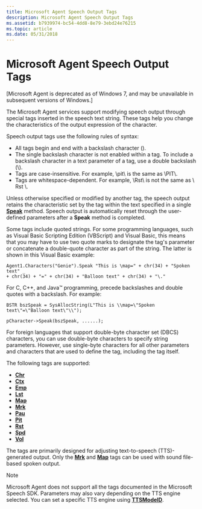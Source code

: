 ```yaml
---
title: Microsoft Agent Speech Output Tags
description: Microsoft Agent Speech Output Tags
ms.assetid: b7939974-bc54-4dd8-8e79-3ebd24e76215
ms.topic: article
ms.date: 05/31/2018
---
```


# Microsoft Agent Speech Output Tags

\[Microsoft Agent is deprecated as of Windows 7, and may be unavailable in subsequent versions of Windows.\]

The Microsoft Agent services support modifying speech output through special tags inserted in the speech text string. These tags help you change the characteristics of the output expression of the character.

Speech output tags use the following rules of syntax:

-   All tags begin and end with a backslash character (\).
-   The single backslash character is not enabled within a tag. To include a backslash character in a text parameter of a tag, use a double backslash (\\\).
-   Tags are case-insensitive. For example, \\pit\\ is the same as \\PIT\\.
-   Tags are whitespace-dependent. For example, \\Rst\\ is not the same as \\ Rst \\.

Unless otherwise specified or modified by another tag, the speech output retains the characteristic set by the tag within the text specified in a single [**Speak**](speak-method.md) method. Speech output is automatically reset through the user-defined parameters after a **Speak** method is completed.

Some tags include quoted strings. For some programming languages, such as Visual Basic Scripting Edition (VBScript) and Visual Basic, this means that you may have to use two quote marks to designate the tag's parameter or concatenate a double-quote character as part of the string. The latter is shown in this Visual Basic example:


```
Agent1.Characters("Genie").Speak "This is \map=" + chr(34) + "Spoken text" _
+ chr(34) + "=" + chr(34) + "Balloon text" + chr(34) + "\."
```



For C, C++, and Java™ programming, precede backslashes and double quotes with a backslash. For example:


```
BSTR bszSpeak = SysAllocString(L"This is \\map=\"Spoken text\"=\"Balloon text\"\\");

pCharacter->Speak(bszSpeak, ......);
```



For foreign languages that support double-byte character set (DBCS) characters, you can use double-byte characters to specify string parameters. However, use single-byte characters for all other parameters and characters that are used to define the tag, including the tag itself.

The following tags are supported:

-   [**Chr**](chr-tag.md)
-   [**Ctx**](ctx-tag.md)
-   [**Emp**](emp-tag.md)
-   [**Lst**](lst-tag.md)
-   [**Map**](map-tag.md)
-   [**Mrk**](mrk-tag.md)
-   [**Pau**](pau-tag.md)
-   [**Pit**](pit-tag.md)
-   [**Rst**](rst-tag.md)
-   [**Spd**](spd-tag.md)
-   [**Vol**](vol-tag.md)

The tags are primarily designed for adjusting text-to-speech (TTS)-generated output. Only the [**Mrk**](mrk-tag.md) and [**Map**](map-tag.md) tags can be used with sound file-based spoken output.

> [!Note]  
> Microsoft Agent does not support all the tags documented in the Microsoft Speech SDK. Parameters may also vary depending on the TTS engine selected. You can set a specific TTS engine using [**TTSModeID**](ttsmodeid-property.md).

 

 

 




